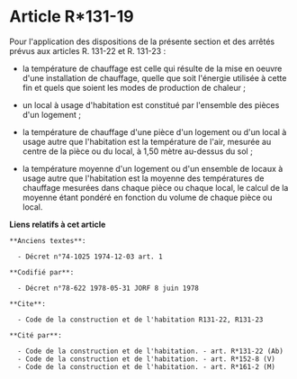 # Article R*131-19

Pour l'application des dispositions de la présente section et des arrêtés prévus aux articles R. 131-22 et R. 131-23 :

- la température de chauffage est celle qui résulte de la mise en oeuvre d'une installation de chauffage, quelle que soit
l'énergie utilisée à cette fin et quels que soient les modes de production de chaleur ;

- un local à usage d'habitation est constitué par l'ensemble des pièces d'un logement ;

- la température de chauffage d'une pièce d'un logement ou d'un local à usage autre que l'habitation est la température de
l'air, mesurée au centre de la pièce ou du local, à 1,50 mètre au-dessus du sol ;

- la température moyenne d'un logement ou d'un ensemble de locaux à usage autre que l'habitation est la moyenne des
températures de chauffage mesurées dans chaque pièce ou chaque local, le calcul de la moyenne étant pondéré en fonction du
volume de chaque pièce ou local.

**Liens relatifs à cet article**

	**Anciens textes**:

	  - Décret n°74-1025 1974-12-03 art. 1

	**Codifié par**:

	  - Décret n°78-622 1978-05-31 JORF 8 juin 1978

	**Cite**:

	  - Code de la construction et de l'habitation R131-22, R131-23

	**Cité par**:

	  - Code de la construction et de l'habitation. - art. R*131-22 (Ab)
	  - Code de la construction et de l'habitation. - art. R*152-8 (V)
	  - Code de la construction et de l'habitation. - art. R*161-2 (M)
